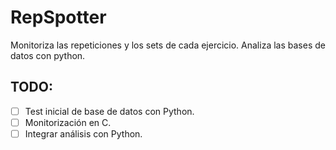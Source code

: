# RepSpotter

Monitoriza las repeticiones y los sets de cada ejercicio. Analiza las bases de datos con python.

## TODO:

+ [ ] Test inicial de base de datos con Python.
+ [ ] Monitorización en C.
+ [ ] Integrar análisis con Python.
